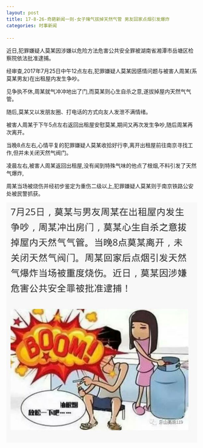 ```yaml
---
layout: post
title: 17-8-26-奇葩新闻一则-女子赌气拔掉天然气管 男友回家点烟引发爆炸
categories: 时事新闻

---
```


近日,犯罪嫌疑人莫某因涉嫌以危险方法危害公共安全罪被湖南省湘潭市岳塘区检察院依法批准逮捕。

经审查,2017年7月25日中午12点左右,犯罪嫌疑人莫某因感情问题与被害人周某(系莫某男友)在出租屋内发生争吵。

见争执不休,周某就气冲冲地出了门,而莫某则心生自杀之意,遂拔掉屋内天然气气管。

随后,莫某又以发朋友圈、打电话的方式向友人发泄不满情绪。

被害人周某于下午5点左右返回出租屋安慰莫某,期间又再次发生争吵,随后周某再次离开。

当晚8点左右,心情平复的犯罪嫌疑人莫某收拾好行李,离开出租屋前往南京寻找工作,但并未关闭天然气阀门。

凌晨左右,被害人周某返回出租屋,没有闻到特殊气味的他点了根烟,不料引发了天然气爆炸,

周某当场被烧伤并经初步鉴定为重伤二级以上,犯罪嫌疑人莫某则于南京铁路公安处被民警抓获。

![](/images/qipa/1.jpg)